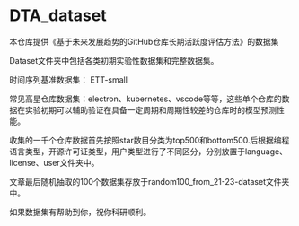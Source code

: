 # DTA_dataset

本仓库提供《基于未来发展趋势的GitHub仓库长期活跃度评估方法》的数据集

Dataset文件夹中包括各类初期实验性数据集和完整数据集。

时间序列基准数据集： ETT-small

常见高星仓库数据集：electron、kubernetes、vscode等等，这些单个仓库的数据在实验初期可以辅助验证在具备一定周期和周期性较差的仓库时的模型预测性能。

收集的一千个仓库数据首先按照star数目分类为top500和bottom500.后根据编程语言类型，开源许可证类型，用户类型进行了不同区分，分别放置于language、license、user文件夹中。

文章最后随机抽取的100个数据集存放于random100_from_21-23-dataset文件夹中。

如果数据集有帮助到你，祝你科研顺利。
